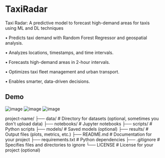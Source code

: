 # TaxiRadar
Taxi Radar: A predictive model to forecast high-demand areas for taxis using ML and DL techniques

• Predicts taxi demand with Random Forest Regressor and geospatial analysis.

• Analyzes locations, timestamps, and time intervals.

• Forecasts high-demand areas in 2-hour intervals.

• Optimizes taxi fleet management and urban transport.

• Enables smarter, data-driven decisions.

## Demo
![image](https://github.com/user-attachments/assets/da3d994d-0ab5-4236-92f1-e206b1d67b49)
![image](https://github.com/user-attachments/assets/1a84559b-ca8e-4e10-ae0a-475a6a94a49e)
![image](https://github.com/user-attachments/assets/c5bc1e90-d04b-4341-9a47-fd7d53258b05)



project-name/
├── data/               # Directory for datasets (optional, sometimes you don't upload data)
├── notebooks/          # Jupyter notebooks
├── scripts/            # Python scripts
├── models/             # Saved models (optional)
├── results/            # Output files (plots, metrics, etc.)
├── README.md           # Documentation for your project
├── requirements.txt    # Python dependencies
├── .gitignore          # Specifies files and directories to ignore
└── LICENSE             # License for your project (optional)
